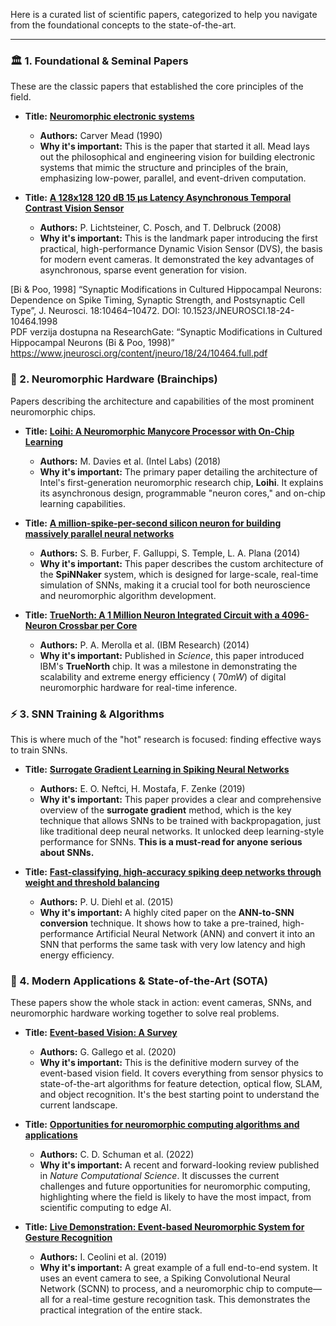 Here is a curated list of scientific papers, categorized to help you navigate from the foundational concepts to the state-of-the-art.

-----

### 🏛️ 1. Foundational & Seminal Papers

These are the classic papers that established the core principles of the field.

  * **Title:** **[Neuromorphic electronic systems](https://www.google.com/search?q=https://labs.cms.caltech.edu/media/articles/cmead-1990.pdf)**

      * **Authors:** Carver Mead (1990)
      * **Why it's important:** This is the paper that started it all. Mead lays out the philosophical and engineering vision for building electronic systems that mimic the structure and principles of the brain, emphasizing low-power, parallel, and event-driven computation.

  * **Title:** **[A 128x128 120 dB 15 µs Latency Asynchronous Temporal Contrast Vision Sensor](https://www.ifi.uzh.ch/dam/jcr:18928364-d16b-4403-9217-2098aaad72bd/lichtsteiner_dvs_jssc08.pdf)**

      * **Authors:** P. Lichtsteiner, C. Posch, and T. Delbruck (2008)
      * **Why it's important:** This is the landmark paper introducing the first practical, high-performance Dynamic Vision Sensor (DVS), the basis for modern event cameras. It demonstrated the key advantages of asynchronous, sparse event generation for vision.

  [Bi & Poo, 1998] “Synaptic Modifications in Cultured Hippocampal Neurons: Dependence on Spike Timing, Synaptic Strength, and Postsynaptic Cell Type”, J. Neurosci. 18:10464–10472. DOI: 10.1523/JNEUROSCI.18-24-10464.1998  
PDF verzija dostupna na ResearchGate: “Synaptic Modifications in Cultured Hippocampal Neurons (Bi & Poo, 1998)” https://www.jneurosci.org/content/jneuro/18/24/10464.full.pdf   


### 🧠 2. Neuromorphic Hardware (Brainchips)

Papers describing the architecture and capabilities of the most prominent neuromorphic chips.

  * **Title:** **[Loihi: A Neuromorphic Manycore Processor with On-Chip Learning](https://www.google.com/search?q=https://www.intel.com/content/dam/www/programmable/us/en/pdfs/literature/conference/icrc/icrc18-davies.pdf)**

      * **Authors:** M. Davies et al. (Intel Labs) (2018)
      * **Why it's important:** The primary paper detailing the architecture of Intel's first-generation neuromorphic research chip, **Loihi**. It explains its asynchronous design, programmable "neuron cores," and on-chip learning capabilities.

  * **Title:** **[A million-spike-per-second silicon neuron for building massively parallel neural networks](https://www.google.com/search?q=https://www.research.manchester.ac.uk/portal/files/54573880/FULL_TEXT.PDF)**

      * **Authors:** S. B. Furber, F. Galluppi, S. Temple, L. A. Plana (2014)
      * **Why it's important:** This paper describes the custom architecture of the **SpiNNaker** system, which is designed for large-scale, real-time simulation of SNNs, making it a crucial tool for both neuroscience and neuromorphic algorithm development.

  * **Title:** **[TrueNorth: A 1 Million Neuron Integrated Circuit with a 4096-Neuron Crossbar per Core](https://www.science.org/doi/10.1126/science.1254642)**

      * **Authors:** P. A. Merolla et al. (IBM Research) (2014)
      * **Why it's important:** Published in *Science*, this paper introduced IBM's **TrueNorth** chip. It was a milestone in demonstrating the scalability and extreme energy efficiency ($~70mW$) of digital neuromorphic hardware for real-time inference.

### ⚡ 3. SNN Training & Algorithms

This is where much of the "hot" research is focused: finding effective ways to train SNNs.

  * **Title:** **[Surrogate Gradient Learning in Spiking Neural Networks](https://arxiv.org/abs/1901.09948)**

      * **Authors:** E. O. Neftci, H. Mostafa, F. Zenke (2019)
      * **Why it's important:** This paper provides a clear and comprehensive overview of the **surrogate gradient** method, which is the key technique that allows SNNs to be trained with backpropagation, just like traditional deep neural networks. It unlocked deep learning-style performance for SNNs. **This is a must-read for anyone serious about SNNs.**

  * **Title:** **[Fast-classifying, high-accuracy spiking deep networks through weight and threshold balancing](https://ieeexplore.ieee.org/document/7552940)**

      * **Authors:** P. U. Diehl et al. (2015)
      * **Why it's important:** A highly cited paper on the **ANN-to-SNN conversion** technique. It shows how to take a pre-trained, high-performance Artificial Neural Network (ANN) and convert it into an SNN that performs the same task with very low latency and high energy efficiency.

### 🚀 4. Modern Applications & State-of-the-Art (SOTA)

These papers show the whole stack in action: event cameras, SNNs, and neuromorphic hardware working together to solve real problems.

  * **Title:** **[Event-based Vision: A Survey](https://arxiv.org/abs/1904.08405)**

      * **Authors:** G. Gallego et al. (2020)
      * **Why it's important:** This is the definitive modern survey of the event-based vision field. It covers everything from sensor physics to state-of-the-art algorithms for feature detection, optical flow, SLAM, and object recognition. It's the best starting point to understand the current landscape.

  * **Title:** **[Opportunities for neuromorphic computing algorithms and applications](https://www.google.com/search?q=https://www.nature.com/articles/s43588-022-00214-7)**

      * **Authors:** C. D. Schuman et al. (2022)
      * **Why it's important:** A recent and forward-looking review published in *Nature Computational Science*. It discusses the current challenges and future opportunities for neuromorphic computing, highlighting where the field is likely to have the most impact, from scientific computing to edge AI.

  * **Title:** **[Live Demonstration: Event-based Neuromorphic System for Gesture Recognition](https://www.google.com/search?q=https://ieeexplore.ieee.org/document/8975932)**

      * **Authors:** I. Ceolini et al. (2019)
      * **Why it's important:** A great example of a full end-to-end system. It uses an event camera to see, a Spiking Convolutional Neural Network (SCNN) to process, and a neuromorphic chip to compute—all for a real-time gesture recognition task. This demonstrates the practical integration of the entire stack.
